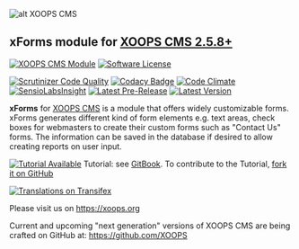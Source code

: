 ![alt XOOPS CMS](https://xoops.org/images/logoXoops4GithubRepository.png)
## xForms module for  [XOOPS CMS 2.5.8+](https://xoops.org)

[![XOOPS CMS Module](https://img.shields.io/badge/XOOPS%20CMS-Module-blue.svg)](https://xoops.org)
[![Software License](https://img.shields.io/badge/license-GPL-brightgreen.svg?style=flat)](http://www.gnu.org/licenses/gpl-2.0.html)

[![Scrutinizer Code Quality](https://img.shields.io/scrutinizer/g/XoopsModules25x/xforms.svg?style=flat)](https://scrutinizer-ci.com/g/XoopsModules25x/xforms/?branch=master)
[![Codacy Badge](https://api.codacy.com/project/badge/Grade/8dfcca5d197149c69e685723afc88be1)](https://www.codacy.com/app/mambax7/xforms_2)
[![Code Climate](https://img.shields.io/codeclimate/github/XoopsModules25x/xforms.svg?style=flat)](https://codeclimate.com/github/XoopsModules25x/xforms)
[![SensioLabsInsight](https://insight.sensiolabs.com/projects/bc9cb9b9-eb36-4dcd-8a50-441f7342a728/mini.png)](https://insight.sensiolabs.com/projects/bc9cb9b9-eb36-4dcd-8a50-441f7342a728)
[![Latest Pre-Release](https://img.shields.io/github/tag/XoopsModules25x/xforms.svg?style=flat)](https://github.com/XoopsModules25x/xforms/tags/)
[![Latest Version](https://img.shields.io/github/release/XoopsModules25x/xforms.svg?style=flat)](https://github.com/XoopsModules25x/xforms/releases/)

**xForms** for [XOOPS CMS](https://xoops.org) is a module that offers widely customizable forms. xForms generates different kind of form elements e.g. text areas, check boxes for webmasters to create their custom forms such as "Contact Us" forms. The information can be saved in the database if desired to allow creating reports on user input.

[![Tutorial Available](https://xoops.org/images/tutorial-available-blue.svg)](https://www.gitbook.com/book/xoops/xforms-tutorial/) Tutorial: see [GitBook](https://www.gitbook.com/book/xoops/xforms-tutorial/).
To contribute to the Tutorial, [fork it on GitHub](https://github.com/XoopsDocs/xforms-tutorial)

[![Translations on Transifex](https://xoops.org/images/translations-transifex-blue.svg)](https://www.transifex.com/xoops)

Please visit us on https://xoops.org

Current and upcoming "next generation" versions of XOOPS CMS are being crafted on GitHub at: https://github.com/XOOPS

